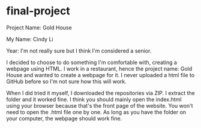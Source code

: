 # final-project

Project Name: Gold House

My Name: Cindy Li

Year: I'm not really sure but I think I'm considered a senior.

I decided to choose to do something I'm comfortable with, creating a webpage using HTML. I work in a restaurant, hence the project name: Gold House and wanted to create a webpage for it. I never uploaded a html file to GitHub before so I'm not sure how this will work.

When I did tried it myself, I downloaded the repositories via ZIP. I extract the folder and it worked 
fine. I think you should mainly open the index.html using your browser because that's the front page
of the website. You won't need to open the .html file one by one. As long as you have the folder on your computer, the webpage should work fine. 
